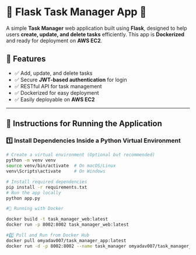 # 📝 Flask Task Manager App 🚀

A simple **Task Manager** web application built using **Flask**, designed to help users **create, update, and delete tasks** efficiently. This app is **Dockerized** and ready for deployment on **AWS EC2**.

## 🌟 Features
- ✅ Add, update, and delete tasks
- ✅ Secure **JWT-based authentication** for login
- ✅ RESTful API for task management
- ✅ Dockerized for easy deployment
- ✅ Easily deployable on **AWS EC2**

---

## 📌 Instructions for Running the Application

### **1️⃣ Install Dependencies Inside a Python Virtual Environment**
```bash
# Create a virtual environment (Optional but recommended)
python -m venv venv
source venv/bin/activate  # On macOS/Linux
venv\Scripts\activate     # On Windows

# Install required dependencies
pip install -r requirements.txt
# Run the app locally
python app.py

#🐳 Running with Docker

docker build -t task_manager_web:latest 
docker run -p 8002:8002 task_manager_web:latest

#2️⃣ Pull and Run from Docker Hub
docker pull omyadav007/task_manager_app:latest
docker run -d -p 8002:8002 --name task_manager omyadav007/task_manager_app:latest





